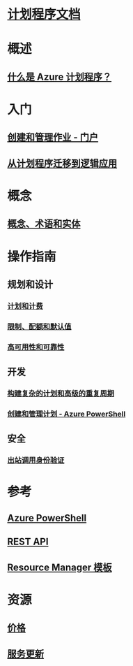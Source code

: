 # [计划程序文档](index.md)

# 概述
## [什么是 Azure 计划程序？](scheduler-intro.md)

# 入门
## [创建和管理作业 - 门户](scheduler-get-started-portal.md)
## [从计划程序迁移到逻辑应用](migrate-from-scheduler-to-logic-apps.md)

# 概念
## [概念、术语和实体](scheduler-concepts-terms.md)

# 操作指南
## 规划和设计
### [计划和计费](scheduler-plans-billing.md)
### [限制、配额和默认值](scheduler-limits-defaults-errors.md)
### [高可用性和可靠性](scheduler-high-availability-reliability.md)

## 开发
### [构建复杂的计划和高级的重复周期](scheduler-advanced-complexity.md)
### [创建和管理计划 - Azure PowerShell](scheduler-powershell-reference.md)

## 安全
### [出站调用身份验证](scheduler-outbound-authentication.md)

# 参考
## [Azure PowerShell](https://docs.microsoft.com/powershell/module/azurerm.scheduler)
## [REST API](https://docs.microsoft.com/rest/api/scheduler)
## [Resource Manager 模板](https://docs.microsoft.com/azure/templates/microsoft.scheduler/allversions)

# 资源
## [价格](https://www.azure.cn/pricing/details/scheduler/)
## [服务更新](https://www.azure.cn/what-is-new/)


